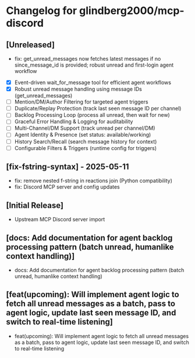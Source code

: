 # Changelog for glindberg2000/mcp-discord

## [Unreleased]
- fix: get_unread_messages now fetches latest messages if no since_message_id is provided; robust unread and first-login agent workflow
- [x] Event-driven wait_for_message tool for efficient agent workflows
- [x] Robust unread message handling using message IDs (get_unread_messages)
- [ ] Mention/DM/Author Filtering for targeted agent triggers
- [ ] Duplicate/Replay Protection (track last seen message ID per channel)
- [ ] Backlog Processing Loop (process all unread, then wait for new)
- [ ] Graceful Error Handling & Logging for auditability
- [ ] Multi-Channel/DM Support (track unread per channel/DM)
- [ ] Agent Identity & Presence (set status: available/working)
- [ ] History Search/Recall (search message history for context)
- [ ] Configurable Filters & Triggers (runtime config for triggers)

## [fix-fstring-syntax] - 2025-05-11
- fix: remove nested f-string in reactions join (Python compatibility)
- fix: Discord MCP server and config updates

## [Initial Release]
- Upstream MCP Discord server import

## [docs: Add documentation for agent backlog processing pattern (batch unread, humanlike context handling)]
- docs: Add documentation for agent backlog processing pattern (batch unread, humanlike context handling)

## [feat(upcoming): Will implement agent logic to fetch all unread messages as a batch, pass to agent logic, update last seen message ID, and switch to real-time listening]
- feat(upcoming): Will implement agent logic to fetch all unread messages as a batch, pass to agent logic, update last seen message ID, and switch to real-time listening 